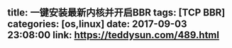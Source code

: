 title: 一键安装最新内核并开启BBR
tags: [TCP BBR]
categories: [os,linux]
date: 2017-09-03 23:08:00
link: https://teddysun.com/489.html
---
